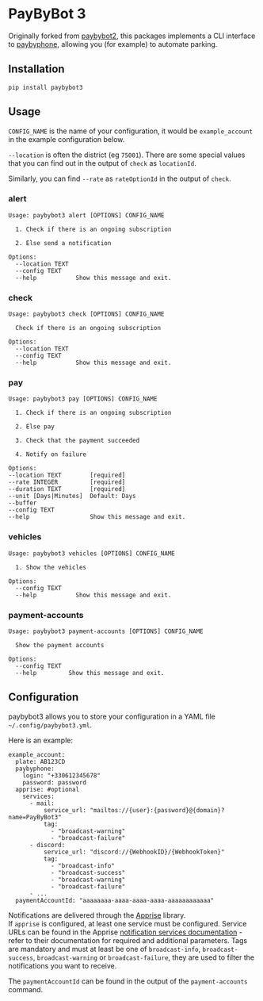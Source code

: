 # PayByBot 3

Originally forked from [paybybot2](https://github.com/louisabraham/paybybot2/), this packages implements a CLI interface to [paybyphone](https://www.paybyphone.fr/), allowing you (for example) to automate parking.

## Installation

    pip install paybybot3

## Usage

`CONFIG_NAME` is the name of your configuration, it would be `example_account` in the example configuration below.

`--location` is often the district (eg `75001`). There are some special values that you can find out in the output of `check` as `locationId`.

Similarly, you can find `--rate` as `rateOptionId` in the output of `check`.

### alert

```
Usage: paybybot3 alert [OPTIONS] CONFIG_NAME

  1. Check if there is an ongoing subscription

  2. Else send a notification

Options:
  --location TEXT
  --config TEXT
  --help           Show this message and exit.
```

### check

```
Usage: paybybot3 check [OPTIONS] CONFIG_NAME

  Check if there is an ongoing subscription

Options:
  --location TEXT
  --config TEXT
  --help           Show this message and exit.
```

### pay

```
Usage: paybybot3 pay [OPTIONS] CONFIG_NAME

  1. Check if there is an ongoing subscription

  2. Else pay

  3. Check that the payment succeeded

  4. Notify on failure

Options:
--location TEXT        [required]
--rate INTEGER         [required]
--duration TEXT        [required]
--unit [Days|Minutes]  Default: Days
--buffer
--config TEXT
--help                 Show this message and exit.
```

### vehicles

```
Usage: paybybot3 vehicles [OPTIONS] CONFIG_NAME

  1. Show the vehicles

Options:
  --config TEXT
  --help           Show this message and exit.
```

### payment-accounts

```
Usage: paybybot3 payment-accounts [OPTIONS] CONFIG_NAME

  Show the payment accounts

Options:
  --config TEXT
  --help         Show this message and exit.
```

## Configuration

paybybot3 allows you to store your configuration in a YAML file `~/.config/paybybot3.yml`.

Here is an example:

```
example_account:
  plate: AB123CD
  paybyphone:
    login: "+330612345678"
    password: password
  apprise: #optional
    services:
      - mail:
          service_url: "mailtos://{user}:{password}@{domain}?name=PayByBot3"
          tag:
            - "broadcast-warning"
            - "broadcast-failure"
      - discord:
          service_url: "discord://{WebhookID}/{WebhookToken}"
          tag:
            - "broadcast-info"
            - "broadcast-success"
            - "broadcast-warning"
            - "broadcast-failure"
      - ...
  paymentAccountId: "aaaaaaaa-aaaa-aaaa-aaaa-aaaaaaaaaaaa"
```

Notifications are delivered through the [Apprise](https://github.com/caronc/apprise) library.    
If `apprise` is configured, at least one service must be configured. Service URLs can be found in the Apprise [notification services documentation](https://github.com/caronc/apprise/wiki#notification-services) - refer to their documentation for required and additional parameters. Tags are mandatory and must at least be one of `broadcast-info`, `broadcast-success`, `broadcast-warning` or `broadcast-failure`, they are used to filter the notifications you want to receive.

The `paymentAccountId` can be found in the output of the `payment-accounts` command.
